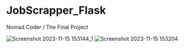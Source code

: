 # JobScrapper_Flask
Nomad Coder / The Final Project

![Screenshot 2023-11-15 153144_1](https://github.com/HeeGreeny/JobScrapper_Flask/assets/101893759/bf30afbf-cc13-4845-b150-bf55d1491361) 
    ![Screenshot 2023-11-15 153204](https://github.com/HeeGreeny/JobScrapper_Flask/assets/101893759/c0751dbe-7385-4aac-be6a-79a0e8973225)



